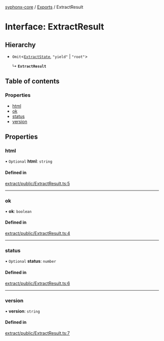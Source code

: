 [syphonx-core](../README.md) / [Exports](../modules.md) / ExtractResult

# Interface: ExtractResult

## Hierarchy

- `Omit`<[`ExtractState`](ExtractState.md), ``"yield"`` \| ``"root"``\>

  ↳ **`ExtractResult`**

## Table of contents

### Properties

- [html](ExtractResult.md#html)
- [ok](ExtractResult.md#ok)
- [status](ExtractResult.md#status)
- [version](ExtractResult.md#version)

## Properties

### html

• `Optional` **html**: `string`

#### Defined in

[extract/public/ExtractResult.ts:5](https://github.com/dtempx/syphonx-core/blob/211cc18/extract/public/ExtractResult.ts#L5)

___

### ok

• **ok**: `boolean`

#### Defined in

[extract/public/ExtractResult.ts:4](https://github.com/dtempx/syphonx-core/blob/211cc18/extract/public/ExtractResult.ts#L4)

___

### status

• `Optional` **status**: `number`

#### Defined in

[extract/public/ExtractResult.ts:6](https://github.com/dtempx/syphonx-core/blob/211cc18/extract/public/ExtractResult.ts#L6)

___

### version

• **version**: `string`

#### Defined in

[extract/public/ExtractResult.ts:7](https://github.com/dtempx/syphonx-core/blob/211cc18/extract/public/ExtractResult.ts#L7)

